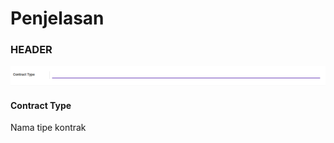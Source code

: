 # Penjelasan

### <a name="bagian-header">HEADER</a>

![](../../img/contract-type/header.png)

#### <a name="field-name">Contract Type</a>

Nama tipe kontrak
